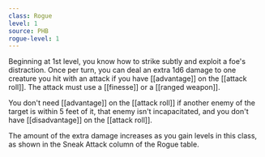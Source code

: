 ```yaml
---
class: Rogue
level: 1
source: PHB
rogue-level: 1
---
```


Beginning at 1st level, you know how to strike subtly and exploit a foe's distraction. Once per turn, you can deal an extra 1d6 damage to one creature you hit with an attack if you have [[advantage]] on the [[attack roll]]. The attack must use a [[finesse]] or a [[ranged weapon]].

You don't need [[advantage]] on the [[attack roll]] if another enemy of the target is within 5 feet of it, that enemy isn't incapacitated, and you don't have [[disadvantage]] on the [[attack roll]].

The amount of the extra damage increases as you gain levels in this class, as shown in the Sneak Attack column of the Rogue table.

